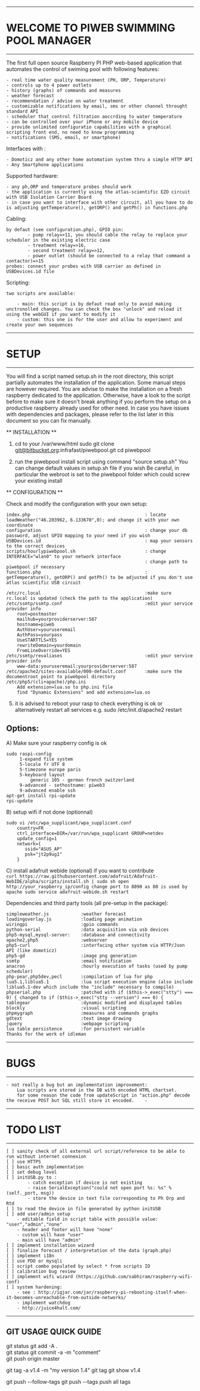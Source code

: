 ---------------------------------------------------------
# WELCOME TO PIWEB SWIMMING POOL MANAGER
---------------------------------------------------------

The first full open source Raspberry PI PHP web-based application that automates the control of swiming pool with following features:

    - real time water quality measurement (PH, ORP, Temperature)
    - controls up to 4 power outlets
    - history (graphs) of commands and measures
    - weather forecast 
    - recommendation / advise on water treatment
    - customizable notifications by email, sms or other channel throught standard API
    - scheduler that control filtration aoccrding to water temperature
    - can be controlled over your iPhone or any mobile device
    - provide unlimited configuratio capabilities with a graphical scripting front end, no need to know programming
    - notifications (SMS, email, or smartphone)

Interfaces with :

    - Domoticz and any other home automation system thru a simple HTTP API
    - Any Smartphone applications

Supported hardware:

    - any ph,ORP and temperature probes should work
    - the application is currently using the atlas-scientific EZO circuit with USB Isolation Carrier Board
    - in case you want to interface with other circuit, all you have to do is adjusting getTemperature(), getORP() and getPh() in functions.php

Cabling:

    by defaut (see configuration.php), GPIO pin:
			- pump relay=>11, you should cable the relay to replace your scheduler in the existing electric case
			- treatment relay=>16, 
		    - second treatment relay=>12,
		    - power outlet (should be connected to a relay that command a contactor)=>15
    probes: connect your probes with USB carrier as defined in USBDevices.id file
        
Scripting:

    two scripts are available:
    
        - main: this script is by defaut read only to avoid making unctronolled changes. You can check the box "unlock" and reload it using the webGUI if you want to modify it
        - custom: this one is for the user and allow to experiment and create your own sequences        
    
---------------------------------------------------------
# SETUP
---------------------------------------------------------
You will find a script named setup.sh in the root directory, this script partially automates the installation of the application.
Some manual steps are however required. You are advise to make the installation on a fresh raspberry dedicated to the application.
Otherwise, have a look to the script before to make sure it doesn't break anything if you perform the setup on a productive raspberry 
already used for other need. In case you have issues with dependencies and packages, please refer to the list later in this document
so you can fix manually.


** INSTALLATION **

1) cd to your /var/www/html
   sudo git clone git@bitbucket.org:infrafast/piwebpool.git
   cd piwebpool

2)  run the piwebpool install script using command "source setup.sh"
    You can change default values in setup.sh file if you wish
    Be careful, in particular the webroot is set to the piwebpool folder which could screw your existing install

** CONFIGURATION **

Check and modify the configuration with your own setup:
    
    index.php                                           : locate loadWeather("46.203962, 6.133670",0); and change it with your own coordinate
    configuration                                       : change your db password, adjust GPIO mapping to your need if you wish 
    USBDevices.id                                       : map your sensors to the correct devices
    scripts/hourlypiwebpool.sh                          : change INTERFACE="wlan0" to your network interface
                                                        : change path to piwebpool if necessary
    functions.php                                       : getTemperature(), getORP() and getPh() to be adjusted if you don't use atlas scientific USB circuit
    
    /etc/rc.local                                       :make sure rc.local is updated (check the path to the application)
    /etc/ssmtp/ssmtp.conf                               :edit your service provider info
        root=postmaster
        mailhub=yourproviderserver:587
        hostname=piweb
        AuthUser=youruseremail
        AuthPass=yourpass
        UseSTARTTLS=YES    
        rewriteDomain=yourdomain
        FromLineOverride=YES
    /etc/ssmtp/revaliases                               :edit your service provider info
        www-data:youruseremail:yourproviderserver:587
    /etc/apache2/sites-available/000-default.conf       :make sure the documentroot point to piwebpool directory
    /etc/php5/(cli+apache)/php.ini
        Add extension=lua.so to php.ini file
        find "Dynamic Extensions" and add extension=lua.so
        
5) it is advised to reboot your rasp to check everything is ok or alternatively restart all services
    e.g. sudo /etc/init.d/apache2 restart


Options:
--------

A) Make sure your raspberry config is ok
    
    sudo raspi-config
         1-expand file system
         5-locale fr UTF 8
         5-timezone europe paris
         5-keyboard layout
             generic 105 - german french switzerland
         9-advanced - sethostname: piweb3
         9-advanced enable ssh
    apt-get install rpi-update
    rpi-update
    

B) setup wifi if not done (optionnal)

    sudo vi /etc/wpa_supplicant/wpa_supplicant.conf
        country=FR               
        ctrl_interface=DIR=/var/run/wpa_supplicant GROUP=netdev
        update_config=1         
        network={          
           ssid="ASUS_AP"   
           psk="jt2p9ug1"   
        } 

C) install adafruit webide (optional) if you want to contribute         
    ```
    curl https://raw.githubusercontent.com/adafruit/Adafruit-WebIDE/alpha/scripts/install.sh | sudo sh
    open http://your_raspberry_ip/config change port to 8090 as 80 is used by apache
    sudo service adafruit-webide.sh restart
    ```

Dependencies and third party tools (all pre-setup in the package):      

    simpleweather.js            :weather forecast
    loadingoverlay.js           :loading page animation
    wiringpi                    :gpio commands
    python-serial               :data acquisition via usb devices
    php5-mysql,mysql-server:    :database and connectivity
    apache2,php5                :webserver 
    php5-curl                   :interfacing other system via HTTP/Json API (like domoticz)
    php5-gd                     :image png generation    
    ssmtp                       :email notification
    anacron                     :hourly execution of tasks (used by pump scheduler)
    php-pear,php5dev,pecl       :compilation of lua for php
    lua5.1,liblua5.1            :lua script execution engine (also include liblua5.1-dev which include the "include" necessary to compile)
    phpserial.php               :patched with if ($this->_exec("stty") === 0) { changed to if ($this->_exec("stty --version") === 0) {
    tablegear                   :dynamic modified and displayed tables
    blockly                     :visual scripting
    phpmygraph                  :measures and commands graphs
    gdtext                      :text image drawing
    jquery                      :webpage scripting
    lua table persistence       :for persistent variable
    Thanks for the work of idleman 
    
---------------------------------------------------------
# BUGS
---------------------------------------------------------
    - not really a bug but an implementation improvement: 
        Lua scripts are stored in the DB with encoded HTML chartset. 
        for some reason the code from updateScript in "action.php" decode the receive POST but SQL still store it encoded.    - 
    
---------------------------------------------------------
# TODO LIST 
---------------------------------------------------------
    [ ] sanity check of all external url script/reference to be able to run without internet connexion
    [ ] use HTTPS
    [ ] basic auth implementation
    [ ] set debug level
    [ ] initUSB.py to :
            - catch exception if device is not existing
            - raise SerialException("could not open port %s: %s" % (self._port, msg)) 
            - store the device in text file corresponding to Ph Orp and Rtd
    [ ] to read the device in file generated by python initUSB
    [ ] add user/admin setup  
        - editable field in script table with possible value: "user","admin","none"
        - header and footer will have "none"
        - custom will have "user"
        - main will have "admin"
    [ ] implement installation wizard
    [ ] finalize forecast / interpretation of the data (graph.php)
    [ ] implement i18n
    [ ] use PDO or mysqli 
    [ ] script combo populated by select * from scripts ID
    [ ] calibration bug review
    [ ] implement wifi wizard (https://github.com/sabhiram/raspberry-wifi-conf)
    [ ] system hardening:
        - see : http://iqjar.com/jar/raspberry-pi-rebooting-itself-when-it-becomes-unreachable-from-outside-networks/
        - implement watchdog
        - http://juice4halt.com/

-------------------------------------------------------------------
GIT USAGE QUICK GUIDE
-------------------------------------------------------------------
git status
git add -A .                 
git status
git commit -a -m "comment"   
git push origin master       

git tag -a v1.4 -m "my version 1.4"
git tag
git show v1.4

git push --follow-tags
git push --tags                    push all tags